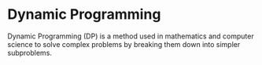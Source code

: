 # Dynamic Programming

Dynamic Programming (DP) is a method used in mathematics and computer science to solve complex problems by breaking them down into simpler subproblems.
